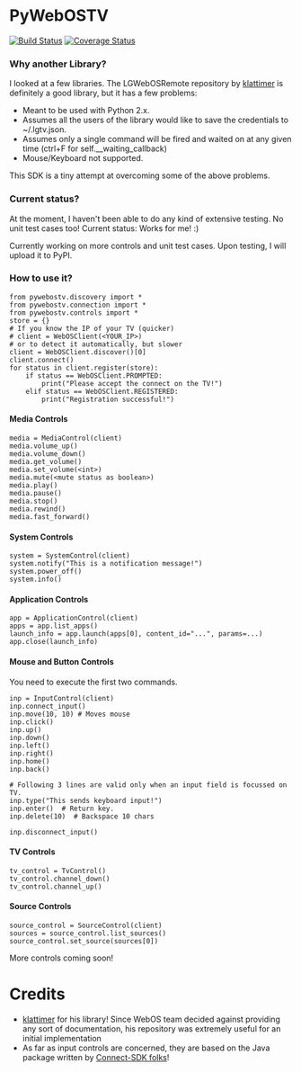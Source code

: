 # PyWebOSTV
[![Build Status](https://api.travis-ci.org/supersaiyanmode/PyWebOSTV.svg?branch=develop)](https://travis-ci.org/supersaiyanmode/PyWebOSTV)
[![Coverage Status](https://coveralls.io/repos/github/supersaiyanmode/PyWebOSTV/badge.svg?branch=master)](https://coveralls.io/github/supersaiyanmode/PyWebOSTV?branch=master)

### Why another Library?
I looked at a few libraries. The LGWebOSRemote repository by
[klattimer](https://github.com/klattimer/LGWebOSRemote) is definitely a good library, but it has a few problems:
 - Meant to be used with Python 2.x.
 - Assumes all the users of the library would like to save the credentials to ~/.lgtv.json.
 - Assumes only a single command will be fired and waited on at any given time (ctrl+F for self.__waiting_callback)
 - Mouse/Keyboard not supported.

This SDK is a tiny attempt at overcoming some of the above problems.


### Current status?
At the moment, I haven't been able to do any kind of extensive testing. No unit test cases too! Current status: Works for me! :)

Currently working on more controls and unit test cases. Upon testing, I will upload it to PyPI.

### How to use it?

```
from pywebostv.discovery import *
from pywebostv.connection import *
from pywebostv.controls import *
store = {}
# If you know the IP of your TV (quicker)
# client = WebOSClient(<YOUR_IP>)
# or to detect it automatically, but slower
client = WebOSClient.discover()[0]
client.connect()
for status in client.register(store):
    if status == WebOSClient.PROMPTED:
        print("Please accept the connect on the TV!")
    elif status == WebOSClient.REGISTERED:
        print("Registration successful!")
```
    
#### Media Controls

```
media = MediaControl(client)
media.volume_up()
media.volume_down()
media.get_volume()
media.set_volume(<int>)
media.mute(<mute status as boolean>)
media.play()
media.pause()
media.stop()
media.rewind()
media.fast_forward()
```
    
#### System Controls

```
system = SystemControl(client)
system.notify("This is a notification message!")
system.power_off()
system.info()
```

#### Application Controls

```
app = ApplicationControl(client)
apps = app.list_apps()
launch_info = app.launch(apps[0], content_id="...", params=...)
app.close(launch_info)
```
    
#### Mouse and Button Controls

You need to execute the first two commands.
```
inp = InputControl(client)
inp.connect_input()
inp.move(10, 10) # Moves mouse
inp.click()
inp.up()
inp.down()
inp.left()
inp.right()
inp.home()
inp.back()

# Following 3 lines are valid only when an input field is focussed on TV.
inp.type("This sends keyboard input!")
inp.enter()  # Return key.
inp.delete(10)  # Backspace 10 chars

inp.disconnect_input()
```

#### TV Controls

```
tv_control = TvControl()
tv_control.channel_down()
tv_control.channel_up()
```

#### Source Controls

```
source_control = SourceControl(client)
sources = source_control.list_sources()
source_control.set_source(sources[0])
```

More controls coming soon!


# Credits
 - [klattimer](https://github.com/klattimer/LGWebOSRemote) for his library! Since WebOS team decided against providing any sort of documentation, his repository was extremely useful for an initial implementation
 - As far as input controls are concerned, they are based on the Java package written by [Connect-SDK folks](https://github.com/ConnectSDK/Connect-SDK-Android-Core/tree/master/src/com/connectsdk/service/webos)!
